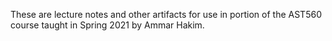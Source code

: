 These are lecture notes and other artifacts for use in portion of the
AST560 course taught in Spring 2021 by Ammar Hakim.
